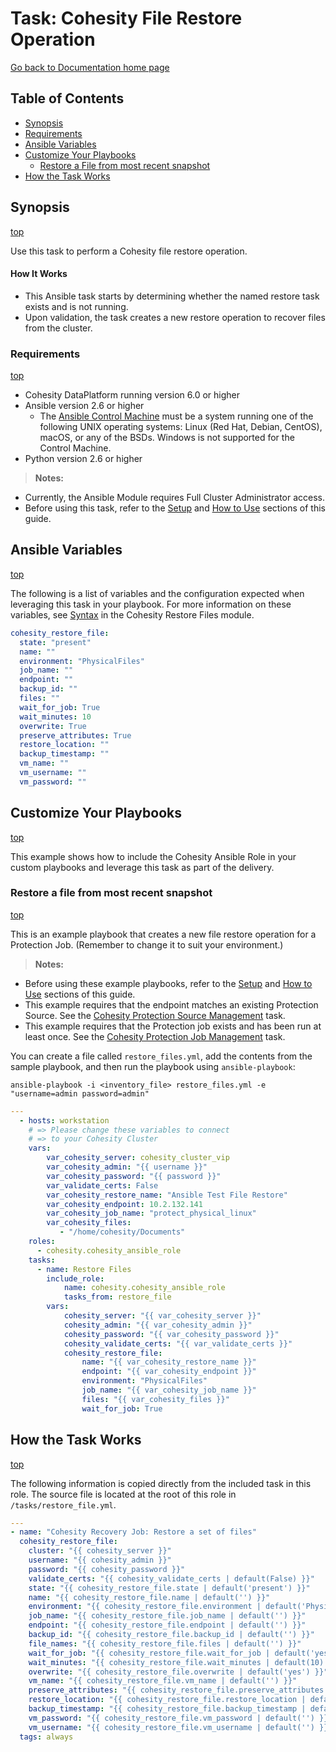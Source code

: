 # Task: Cohesity File Restore Operation

[Go back to Documentation home page ](../README.md)

## Table of Contents
- [Synopsis](#synopsis)
- [Requirements](#requirements)
- [Ansible Variables](#Ansible-Variables)
- [Customize Your Playbooks](#Customize-your-playbooks)
  - [Restore a File from most recent snapshot](#Restore-a-File-from-most-recent-snapshot)
- [How the Task Works](#How-the-Task-works)

## Synopsis
[top](#task-cohesity-file-restore-operation)

Use this task to perform a Cohesity file restore operation.

#### How It Works
- This Ansible task starts by determining whether the named restore task exists and is not running.
- Upon validation, the task creates a new restore operation to recover files from the cluster.

### Requirements
[top](#task-cohesity-file-restore-operation)

* Cohesity DataPlatform running version 6.0 or higher
* Ansible version 2.6 or higher
  * The [Ansible Control Machine](https://docs.ansible.com/ansible/latest/installation_guide/intro_installation.html#control-machine-requirements) must be a system running one of the following UNIX operating systems: Linux (Red Hat, Debian, CentOS), macOS, or any of the BSDs. Windows is not supported for the Control Machine.
* Python version 2.6 or higher

> **Notes:**
  - Currently, the Ansible Module requires Full Cluster Administrator access.
  - Before using this task, refer to the [Setup](../common/setup.md) and [How to Use](../common/how-to-use.md) sections of this guide.

## Ansible Variables
[top](#task-cohesity-file-restore-operation)

The following is a list of variables and the configuration expected when leveraging this task in your playbook.  For more information on these variables, see [Syntax](../library/cohesity_restore_file.md) in the Cohesity Restore Files module.
```yaml
cohesity_restore_file:
  state: "present"
  name: ""
  environment: "PhysicalFiles"
  job_name: ""
  endpoint: ""
  backup_id: ""
  files: ""
  wait_for_job: True
  wait_minutes: 10
  overwrite: True
  preserve_attributes: True
  restore_location: ""
  backup_timestamp: ""
  vm_name: ""
  vm_username: ""
  vm_password: ""
```
## Customize Your Playbooks
[top](#task-cohesity-file-restore-operation)

This example shows how to include the Cohesity Ansible Role in your custom playbooks and leverage this task as part of the delivery.

### Restore a file from most recent snapshot
[top](#task-cohesity-file-restore-operation)

This is an example playbook that creates a new file restore operation for a Protection Job. (Remember to change it to suit your environment.)
> **Notes:**
  - Before using these example playbooks, refer to the [Setup](../common/setup.md) and [How to Use](../common/how-to-use.md) sections of this guide.
  - This example requires that the endpoint matches an existing Protection Source. See the [Cohesity Protection Source Management](../tasks/source.md) task.
  - This example requires that the Protection job exists and has been run at least once. See the [Cohesity Protection Job Management](../tasks/job.md) task.

You can create a file called `restore_files.yml`, add the contents from the sample playbook, and then run the playbook using `ansible-playbook`:
  ```
  ansible-playbook -i <inventory_file> restore_files.yml -e "username=admin password=admin"
  ```

```yaml
---
  - hosts: workstation
    # => Please change these variables to connect
    # => to your Cohesity Cluster
    vars:
        var_cohesity_server: cohesity_cluster_vip
        var_cohesity_admin: "{{ username }}"
        var_cohesity_password: "{{ password }}"
        var_validate_certs: False
        var_cohesity_restore_name: "Ansible Test File Restore"
        var_cohesity_endpoint: 10.2.132.141
        var_cohesity_job_name: "protect_physical_linux"
        var_cohesity_files:
           - "/home/cohesity/Documents"
    roles:
      - cohesity.cohesity_ansible_role
    tasks:
      - name: Restore Files
        include_role:
            name: cohesity.cohesity_ansible_role
            tasks_from: restore_file
        vars:
            cohesity_server: "{{ var_cohesity_server }}"
            cohesity_admin: "{{ var_cohesity_admin }}"
            cohesity_password: "{{ var_cohesity_password }}"
            cohesity_validate_certs: "{{ var_validate_certs }}"
            cohesity_restore_file:
                name: "{{ var_cohesity_restore_name }}"
                endpoint: "{{ var_cohesity_endpoint }}"
                environment: "PhysicalFiles"
                job_name: "{{ var_cohesity_job_name }}"
                files: "{{ var_cohesity_files }}"
                wait_for_job: True

```


## How the Task Works
[top](#task-cohesity-file-restore-operation)

The following information is copied directly from the included task in this role. The source file is located at the root of this role in `/tasks/restore_file.yml`.
```yaml
---
- name: "Cohesity Recovery Job: Restore a set of files"
  cohesity_restore_file:
    cluster: "{{ cohesity_server }}"
    username: "{{ cohesity_admin }}"
    password: "{{ cohesity_password }}"
    validate_certs: "{{ cohesity_validate_certs | default(False) }}"
    state: "{{ cohesity_restore_file.state | default('present') }}"
    name: "{{ cohesity_restore_file.name | default('') }}"
    environment: "{{ cohesity_restore_file.environment | default('PhysicalFiles') }}"
    job_name: "{{ cohesity_restore_file.job_name | default('') }}"
    endpoint: "{{ cohesity_restore_file.endpoint | default('') }}"
    backup_id: "{{ cohesity_restore_file.backup_id | default('') }}"
    file_names: "{{ cohesity_restore_file.files | default('') }}"
    wait_for_job: "{{ cohesity_restore_file.wait_for_job | default('yes') }}"
    wait_minutes: "{{ cohesity_restore_file.wait_minutes | default(10) }}"
    overwrite: "{{ cohesity_restore_file.overwrite | default('yes') }}"
    vm_name: "{{ cohesity_restore_file.vm_name | default('') }}"
    preserve_attributes: "{{ cohesity_restore_file.preserve_attributes | default('yes') }}"
    restore_location: "{{ cohesity_restore_file.restore_location | default('') }}"
    backup_timestamp: "{{ cohesity_restore_file.backup_timestamp | default('') }}"
    vm_password: "{{ cohesity_restore_file.vm_password | default('') }}"
    vm_username: "{{ cohesity_restore_file.vm_username | default('') }}"
  tags: always

```
